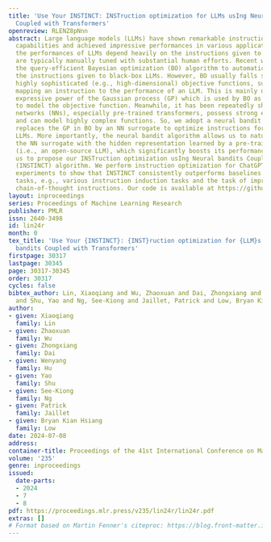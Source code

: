 ```yaml
---
title: 'Use Your INSTINCT: INSTruction optimization for LLMs usIng Neural bandits
  Coupled with Transformers'
openreview: RLENZ8pNnn
abstract: Large language models (LLMs) have shown remarkable instruction-following
  capabilities and achieved impressive performances in various applications. However,
  the performances of LLMs depend heavily on the instructions given to them, which
  are typically manually tuned with substantial human efforts. Recent work has used
  the query-efficient Bayesian optimization (BO) algorithm to automatically optimize
  the instructions given to black-box LLMs. However, BO usually falls short when optimizing
  highly sophisticated (e.g., high-dimensional) objective functions, such as the functions
  mapping an instruction to the performance of an LLM. This is mainly due to the limited
  expressive power of the Gaussian process (GP) which is used by BO as a surrogate
  to model the objective function. Meanwhile, it has been repeatedly shown that neural
  networks (NNs), especially pre-trained transformers, possess strong expressive power
  and can model highly complex functions. So, we adopt a neural bandit algorithm which
  replaces the GP in BO by an NN surrogate to optimize instructions for black-box
  LLMs. More importantly, the neural bandit algorithm allows us to naturally couple
  the NN surrogate with the hidden representation learned by a pre-trained transformer
  (i.e., an open-source LLM), which significantly boosts its performance. These motivate
  us to propose our INSTruction optimization usIng Neural bandits Coupled with Transformers
  (INSTINCT) algorithm. We perform instruction optimization for ChatGPT and use extensive
  experiments to show that INSTINCT consistently outperforms baselines in different
  tasks, e.g., various instruction induction tasks and the task of improving zero-shot
  chain-of-thought instructions. Our code is available at https://github.com/xqlin98/INSTINCT.
layout: inproceedings
series: Proceedings of Machine Learning Research
publisher: PMLR
issn: 2640-3498
id: lin24r
month: 0
tex_title: 'Use Your {INSTINCT}: {INST}ruction optimization for {LLM}s us{I}ng Neural
  bandits Coupled with Transformers'
firstpage: 30317
lastpage: 30345
page: 30317-30345
order: 30317
cycles: false
bibtex_author: Lin, Xiaoqiang and Wu, Zhaoxuan and Dai, Zhongxiang and Hu, Wenyang
  and Shu, Yao and Ng, See-Kiong and Jaillet, Patrick and Low, Bryan Kian Hsiang
author:
- given: Xiaoqiang
  family: Lin
- given: Zhaoxuan
  family: Wu
- given: Zhongxiang
  family: Dai
- given: Wenyang
  family: Hu
- given: Yao
  family: Shu
- given: See-Kiong
  family: Ng
- given: Patrick
  family: Jaillet
- given: Bryan Kian Hsiang
  family: Low
date: 2024-07-08
address:
container-title: Proceedings of the 41st International Conference on Machine Learning
volume: '235'
genre: inproceedings
issued:
  date-parts:
  - 2024
  - 7
  - 8
pdf: https://proceedings.mlr.press/v235/lin24r/lin24r.pdf
extras: []
# Format based on Martin Fenner's citeproc: https://blog.front-matter.io/posts/citeproc-yaml-for-bibliographies/
---
```

